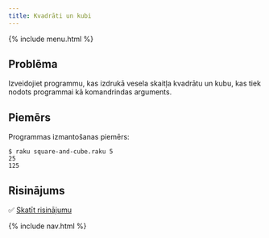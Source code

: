 ```yaml
---
title: Kvadrāti un kubi
---
```


{% include menu.html %}

## Problēma

Izveidojiet programmu, kas izdrukā vesela skaitļa kvadrātu un kubu, kas tiek nodots programmai kā komandrindas arguments.

## Piemērs

Programmas izmantošanas piemērs:

```console
$ raku square-and-cube.raku 5
25
125
```

## Risinājums

✅ [Skatīt risinājumu](solution)

{% include nav.html %}